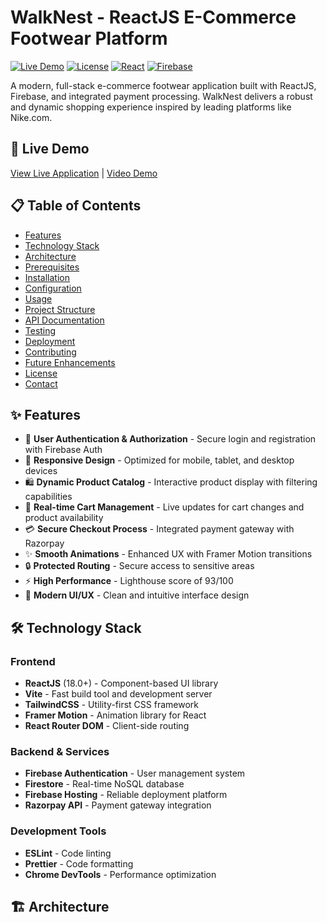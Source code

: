 # WalkNest - ReactJS E-Commerce Footwear Platform

[![Live Demo](https://img.shields.io/badge/Live%20Demo-View%20App-blue?style=for-the-badge)](https://your-walknest-url.web.app)
[![License](https://img.shields.io/badge/License-MIT-green?style=for-the-badge)](LICENSE)
[![React](https://img.shields.io/badge/React-18.0+-61DAFB?style=for-the-badge&logo=react&logoColor=black)](https://reactjs.org/)
[![Firebase](https://img.shields.io/badge/Firebase-FFCA28?style=for-the-badge&logo=firebase&logoColor=black)](https://firebase.google.com/)

A modern, full-stack e-commerce footwear application built with ReactJS, Firebase, and integrated payment processing. WalkNest delivers a robust and dynamic shopping experience inspired by leading platforms like Nike.com.

## 🌟 Live Demo

[View Live Application](https://your-walknest-url.web.app) | [Video Demo](https://youtube.com/your-demo-video)

## 📋 Table of Contents

- [Features](#-features)
- [Technology Stack](#-technology-stack)
- [Architecture](#-architecture)
- [Prerequisites](#-prerequisites)
- [Installation](#-installation)
- [Configuration](#-configuration)
- [Usage](#-usage)
- [Project Structure](#-project-structure)
- [API Documentation](#-api-documentation)
- [Testing](#-testing)
- [Deployment](#-deployment)
- [Contributing](#-contributing)
- [Future Enhancements](#-future-enhancements)
- [License](#-license)
- [Contact](#-contact)

## ✨ Features

- 🔐 **User Authentication & Authorization** - Secure login and registration with Firebase Auth
- 📱 **Responsive Design** - Optimized for mobile, tablet, and desktop devices
- 🛍️ **Dynamic Product Catalog** - Interactive product display with filtering capabilities
- 🛒 **Real-time Cart Management** - Live updates for cart changes and product availability
- 💳 **Secure Checkout Process** - Integrated payment gateway with Razorpay
- ✨ **Smooth Animations** - Enhanced UX with Framer Motion transitions
- 🔒 **Protected Routing** - Secure access to sensitive areas
- ⚡ **High Performance** - Lighthouse score of 93/100
- 🎨 **Modern UI/UX** - Clean and intuitive interface design

## 🛠️ Technology Stack

### Frontend
- **ReactJS** (18.0+) - Component-based UI library
- **Vite** - Fast build tool and development server
- **TailwindCSS** - Utility-first CSS framework
- **Framer Motion** - Animation library for React
- **React Router DOM** - Client-side routing

### Backend & Services
- **Firebase Authentication** - User management system
- **Firestore** - Real-time NoSQL database
- **Firebase Hosting** - Reliable deployment platform
- **Razorpay API** - Payment gateway integration

### Development Tools
- **ESLint** - Code linting
- **Prettier** - Code formatting
- **Chrome DevTools** - Performance optimization

## 🏗️ Architecture

